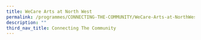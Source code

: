```yaml
---
title: WeCare Arts at North West
permalink: /programmes/CONNECTING-THE-COMMUNITY/WeCare-Arts-at-NorthWest
description: ""
third_nav_title: Connecting The Community
---
```


